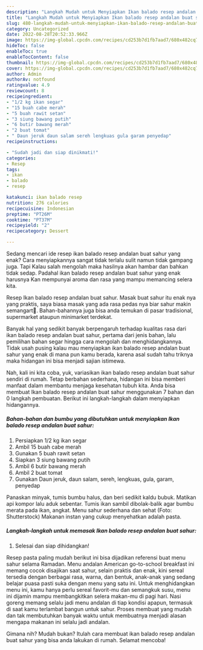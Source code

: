 ```yaml
---
description: "Langkah Mudah untuk Menyiapkan Ikan balado resep andalan buat sahur Anti Gagal"
title: "Langkah Mudah untuk Menyiapkan Ikan balado resep andalan buat sahur Anti Gagal"
slug: 480-langkah-mudah-untuk-menyiapkan-ikan-balado-resep-andalan-buat-sahur-anti-gagal
category: Uncategorized
date: 2022-08-28T20:52:33.966Z
image: https://img-global.cpcdn.com/recipes/cd253b7d1fb7aad7/680x482cq70/ikan-balado-resep-andalan-buat-sahur-foto-resep-utama.jpg
hideToc: false
enableToc: true
enableTocContent: false
thumbnail: https://img-global.cpcdn.com/recipes/cd253b7d1fb7aad7/680x482cq70/ikan-balado-resep-andalan-buat-sahur-foto-resep-utama.jpg
cover: https://img-global.cpcdn.com/recipes/cd253b7d1fb7aad7/680x482cq70/ikan-balado-resep-andalan-buat-sahur-foto-resep-utama.jpg
author: Admin
authorAv: notfound
ratingvalue: 4.9
reviewcount: 8
recipeingredient:
- "1/2 kg ikan segar"
- "15 buah cabe merah"
- "5 buah rawit setan"
- "3 siung bawang putih"
- "6 butir bawang merah"
- "2 buat tomat"
- " Daun jeruk daun salam sereh lengkuas gula garam penyedap"
recipeinstructions:

- "Sudah jadi dan siap dinikmati!"
categories:
- Resep
tags:
- ikan
- balado
- resep

katakunci: ikan balado resep 
nutrition: 276 calories
recipecuisine: Indonesian
preptime: "PT26M"
cooktime: "PT37M"
recipeyield: "2"
recipecategory: Dessert

---
```



Sedang mencari ide resep ikan balado resep andalan buat sahur yang enak? Cara menyiapkannya sangat tidak terlalu sulit namun tidak gampang juga. Tapi Kalau salah mengolah maka hasilnya akan hambar dan bahkan tidak sedap. Padahal ikan balado resep andalan buat sahur yang enak harusnya Kan mempunyai aroma dan rasa yang mampu memancing selera kita.


Resep Ikan balado resep andalan buat sahur. Masak buat sahur itu enak nya yang praktis, saya biasa masak yang ada rasa pedas nya biar sahur makin semangart🥰. Bahan-bahannya juga bisa anda temukan di pasar tradisional, supermarket ataupun minimarket terdekat.

Banyak hal yang sedikit banyak berpengaruh terhadap kualitas rasa dari ikan balado resep andalan buat sahur, pertama dari jenis bahan, lalu pemilihan bahan segar hingga cara mengolah dan menghidangkannya. Tidak usah pusing kalau mau menyiapkan ikan balado resep andalan buat sahur yang enak di mana pun kamu berada, karena asal sudah tahu triknya maka hidangan ini bisa menjadi sajian istimewa.


Nah, kali ini kita coba, yuk, variasikan ikan balado resep andalan buat sahur sendiri di rumah. Tetap berbahan sederhana, hidangan ini bisa memberi manfaat dalam membantu menjaga kesehatan tubuh kita. Anda bisa membuat Ikan balado resep andalan buat sahur menggunakan 7 bahan dan 0 langkah pembuatan. Berikut ini langkah-langkah dalam menyiapkan hidangannya.

<!--inarticleads1-->

##### Bahan-bahan dan bumbu yang dibutuhkan untuk menyiapkan Ikan balado resep andalan buat sahur:

1. Persiapkan 1/2 kg ikan segar
1. Ambil 15 buah cabe merah
1. Gunakan 5 buah rawit setan
1. Siapkan 3 siung bawang putih
1. Ambil 6 butir bawang merah
1. Ambil 2 buat tomat
1. Gunakan  Daun jeruk, daun salam, sereh, lengkuas, gula, garam, penyedap


Panaskan minyak, tumis bumbu halus, dan beri sedikit kaldu bubuk. Matikan api kompor lalu aduk sebentar. Tumis ikan sambil dibolak-balik agar bumbu merata pada ikan, angkat. Menu sahur sederhana dan sehat (Foto: Shutterstock) Makanan instan yang cukup menyehatkan adalah pasta. 

<!--inarticleads2-->

##### Langkah-langkah untuk memasak Ikan balado resep andalan buat sahur:


1. Selesai dan siap dihidangkan!

Resep pasta paling mudah berikut ini bisa dijadikan referensi buat menu sahur selama Ramadan. Menu andalan American go-to-school breakfast ini memang cocok disajikan saat sahur, selain praktis dan enak, kini sereal tersedia dengan berbagai rasa, warna, dan bentuk, anak-anak yang sedang belajar puasa pasti suka dengan menu yang satu ini. Untuk menghidangkan menu ini, kamu hanya perlu sereal favorit-mu dan semangkuk susu, menu ini dijamin mampu membangkitkan selera makan-mu di pagi hari. Nasi goreng memang selalu jadi menu andalan di tiap kondisi apapun, termasuk di saat kamu terlambat bangun untuk sahur. Proses membuat yang mudah dan tak membutuhkan banyak waktu untuk membuatnya menjadi alasan mengapa makanan ini selalu jadi andalan. 

Gimana nih? Mudah bukan? Itulah cara membuat ikan balado resep andalan buat sahur yang bisa anda lakukan di rumah. Selamat mencoba!
